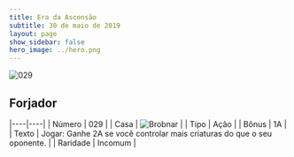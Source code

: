 ```yaml
---
title: Era da Ascensão
subtitle: 30 de maio de 2019
layout: page
show_sidebar: false
hero_image: ../hero.png
---
```


![029](https://cdn.keyforgegame.com/media/card_front/pt/435_029_X2CRQPM6R4PM_pt.png)

## Forjador

|----|----|
| Número | 029 |
| Casa | ![Brobnar](https://archonarcana.com/images/thumb/e/e0/Brobnar.png/22px-Brobnar.png "Brobnar") |
| Tipo | Ação |
| Bônus | 1A |
| Texto | Jogar: Ganhe 2A se você controlar mais criaturas do que o seu oponente. |
| Raridade | Incomum |
